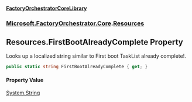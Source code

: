 #### [FactoryOrchestratorCoreLibrary](./FactoryOrchestratorCoreLibrary.md 'FactoryOrchestratorCoreLibrary')
### [Microsoft.FactoryOrchestrator.Core](./Microsoft-FactoryOrchestrator-Core.md 'Microsoft.FactoryOrchestrator.Core').[Resources](./Microsoft-FactoryOrchestrator-Core-Resources.md 'Microsoft.FactoryOrchestrator.Core.Resources')
## Resources.FirstBootAlreadyComplete Property
Looks up a localized string similar to First boot TaskList already complete!.  
```csharp
public static string FirstBootAlreadyComplete { get; }
```
#### Property Value
[System.String](https://docs.microsoft.com/en-us/dotnet/api/System.String 'System.String')  
